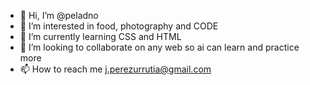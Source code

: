 - 👋 Hi, I’m @peladno
- 👀 I’m interested in food, photography and CODE
- 🌱 I’m currently learning CSS and HTML
- 💞️ I’m looking to collaborate on any web so ai can learn and practice more
- 📫 How to reach me j.perezurrutia@gmail.com

<!---
peladno/peladno is a ✨ special ✨ repository because its `README.md` (this file) appears on your GitHub profile.
You can click the Preview link to take a look at your changes.
--->

